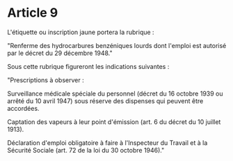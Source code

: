 # Article 9

L'étiquette ou inscription jaune portera la rubrique :

"Renferme des hydrocarbures benzéniques lourds dont l'emploi est autorisé par le décret du 29 décembre 1948."

Sous cette rubrique figureront les indications suivantes :

"Prescriptions à observer :

Surveillance médicale spéciale du personnel (décret du 16 octobre 1939 ou arrêté du 10 avril 1947) sous réserve des dispenses qui peuvent être accordées.

Captation des vapeurs à leur point d'émission (art. 6 du décret du 10 juillet 1913).

Déclaration d'emploi obligatoire à faire à l'Inspecteur du Travail et à la Sécurité Sociale (art. 72 de la loi du 30 octobre 1946)."
